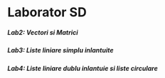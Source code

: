 <h1>Laborator SD</h1>
<h5>Lab2: Vectori si Matrici</h5>
<h5>Lab3: Liste liniare simplu inlantuite</h5>
<h5>Lab4: Liste liniare dublu inlantuie si liste circulare</h5>
